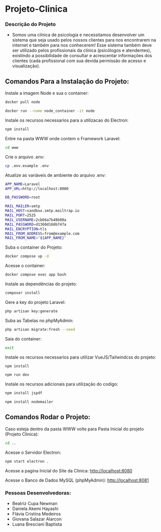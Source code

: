 # Projeto-Clinica

### Descrição do Projeto
- Somos uma clínica de psicologia e necessitamos desenvolver um sistema que seja usado pelos nossos clientes para nos encontrarem na internet e também para nos conhecerem! Esse sistema também deve ser utilizado pelos profissionais da clínica (psicólogos e atendentes), existindo a possibilidade de consultar e acrescentar informações dos clientes (cada profissional com sua devida permissão de acesso e visualização).


## Comandos Para a Instalação do Projeto:
Instale a imagem Node e sua o container:
```sh
docker pull node
```
```sh
docker run --name node_container -it node
```
Instale os recursos necessarios para a utilizacao do Electron:
```sh
npm install
```
Entre na pasta WWW onde contem o Framework Laravel:
```sh
cd www
```
Crie o arquivo .env:
```sh
cp .env.example .env
```
Atualize as variáveis de ambiente do arquivo .env:
```sh
APP_NAME=Laravel
APP_URL=http://localhost:8080

DB_PASSWORD=root

MAIL_MAILER=smtp
MAIL_HOST=sandbox.smtp.mailtrap.io
MAIL_PORT=2525
MAIL_USERNAME=2cb66a7b48b00a
MAIL_PASSWORD=d1360d168b747a
MAIL_ENCRYPTION=tls
MAIL_FROM_ADDRESS=from@example.com
MAIL_FROM_NAME="${APP_NAME}"
```
Suba o container do Projeto:
```sh
docker compose up -d
```
Acesse o container:
```sh
docker compose exec app bash
```
Instale as dependências do projeto:
```sh
composer install
```
Gere a key do projeto Laravel:
```sh
php artisan key:generate
```
Suba as Tabelas no phpMyAdmin:
```sh
php artisan migrate:fresh --seed
```
Saia do container:
```sh
exit
```
Instale os recursos necessarios para utilizar VueJS/Tailwindcss do projeto:
```sh
npm install
```
```sh
npm run dev
```
Instale os recursos adicionais para utilização do codigo:
```sh
npm install jspdf 
```
```sh
npm install nodemailer
```

## Comandos Rodar o Projeto:
Caso esteja dentro da pasta WWW volte para Pasta Inicial do projeto (Projeto Clinica):
```sh
cd ..
```
Acesse o Servidor Electron:
```sh
npm start electron .
```

Acesse a pagina Inicial do Site da Clinica:
[http://localhost:8080](http://localhost:8080)

Acesse o Banco de Dados MySQL (phpMyAdmin):
[http://localhost:8081](http://localhost:8081)


### Pessoas Desenvolvedoras: 
- Beatriz Cupa Newman
- Daniela Akemi Hayashi
- Flávia Cristina Medeiros
- Giovana Salazar Alarcon
- Luana Bresciani Baptista
